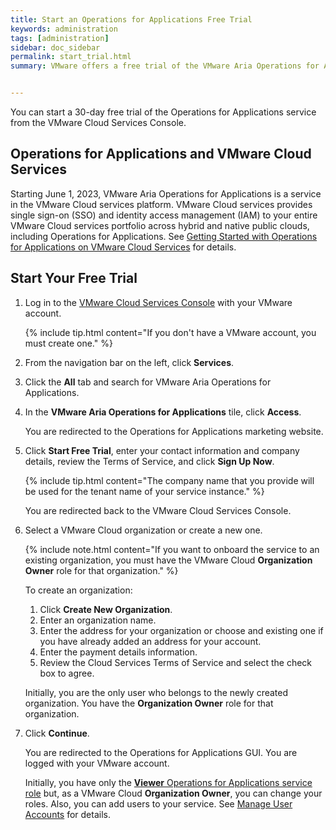 ```yaml
---
title: Start an Operations for Applications Free Trial
keywords: administration
tags: [administration]
sidebar: doc_sidebar
permalink: start_trial.html
summary: VMware offers a free trial of the VMware Aria Operations for Applications service where you can explore all of the service capabilities.


---
```


You can start a 30-day free trial of the Operations for Applications service from the VMware Cloud Services Console. 

## Operations for Applications and VMware Cloud Services

Starting June 1, 2023, VMware Aria Operations for Applications is a service in the VMware Cloud services platform. VMware Cloud services provides single sign-on (SSO) and identity access management (IAM) to your entire VMware Cloud services portfolio across hybrid and native public clouds, including Operations for Applications. See [Getting Started with Operations for Applications on VMware Cloud Services](csp_getting_started.html) for details.

## Start Your Free Trial

1. Log in to the [VMware Cloud Services Console](https://console.cloud.vmware.com) with your VMware account.

    {% include tip.html content="If you don't have a VMware account, you must create one." %}

1. From the navigation bar on the left, click **Services**.
1. Click the **All** tab and search for VMware Aria Operations for Applications.
1. In the **VMware Aria Operations for Applications** tile, click **Access**.

    You are redirected to the Operations for Applications marketing website.

1. Click **Start Free Trial**, enter your contact information and company details, review the Terms of Service, and click **Sign Up Now**.

    {% include tip.html content="The company name that you provide will be used for the tenant name of your service instance." %}

    You are redirected back to the VMware Cloud Services Console.

1. Select a VMware Cloud organization or create a new one.

    {% include note.html content="If you want to onboard the service to an existing organization, you must have the VMware Cloud **Organization Owner** role for that organization." %}

    To create an organization:
   
    1. Click **Create New Organization**.
    1. Enter an organization name.
    1. Enter the address for your organization or choose and existing one if you have already added an address for your account.
    1. Enter the payment details information.
    1. Review the Cloud Services Terms of Service and select the check box to agree.

    Initially, you are the only user who belongs to the newly created organization. You have the **Organization Owner** role for that organization.

6. Click **Continue**.
   
   You are redirected to the Operations for Applications GUI. You are logged with your VMware account.
   
   Initially, you have only the [**Viewer** Operations for Applications service role](csp_users_roles.html#manage-roles) but, as a VMware Cloud **Organization Owner**, you can change your roles. Also, you can add users to your service. See [Manage User Accounts](csp_user_management.html) for details.
